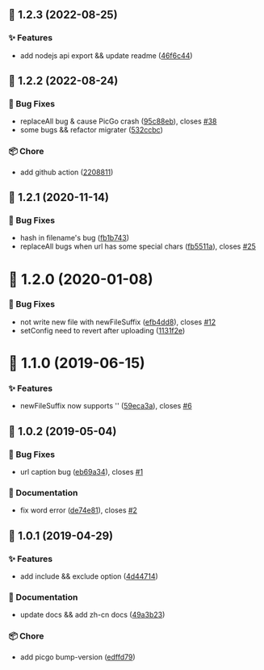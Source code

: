## :tada: 1.2.3 (2022-08-25)


### :sparkles: Features

* add nodejs api export \&\& update readme ([46f6c44](https://github.com/PicGo/picgo-plugin-pic-migrater/commit/46f6c44))



## :tada: 1.2.2 (2022-08-24)


### :bug: Bug Fixes

* replaceAll bug & cause PicGo crash ([95c88eb](https://github.com/PicGo/picgo-plugin-pic-migrater/commit/95c88eb)), closes [#38](https://github.com/PicGo/picgo-plugin-pic-migrater/issues/38)
* some bugs && refactor migrater ([532ccbc](https://github.com/PicGo/picgo-plugin-pic-migrater/commit/532ccbc))


### :package: Chore

* add github action ([2208811](https://github.com/PicGo/picgo-plugin-pic-migrater/commit/2208811))



## :tada: 1.2.1 (2020-11-14)


### :bug: Bug Fixes

* hash in filename's bug ([fb1b743](https://github.com/PicGo/picgo-plugin-pic-migrater/commit/fb1b743))
* replaceAll bugs when url has some special chars ([fb5511a](https://github.com/PicGo/picgo-plugin-pic-migrater/commit/fb5511a)), closes [#25](https://github.com/PicGo/picgo-plugin-pic-migrater/issues/25)



# :tada: 1.2.0 (2020-01-08)


### :bug: Bug Fixes

* not write new file with newFileSuffix ([efb4dd8](https://github.com/PicGo/picgo-plugin-pic-migrater/commit/efb4dd8)), closes [#12](https://github.com/PicGo/picgo-plugin-pic-migrater/issues/12)
* setConfig need to revert after uploading ([1131f2e](https://github.com/PicGo/picgo-plugin-pic-migrater/commit/1131f2e))



# :tada: 1.1.0 (2019-06-15)


### :sparkles: Features

* newFileSuffix now supports '' ([59eca3a](https://github.com/PicGo/picgo-plugin-pic-migrater/commit/59eca3a)), closes [#6](https://github.com/PicGo/picgo-plugin-pic-migrater/issues/6)



## :tada: 1.0.2 (2019-05-04)


### :bug: Bug Fixes

* url caption bug ([eb69a34](https://github.com/PicGo/picgo-plugin-pic-migrater/commit/eb69a34)), closes [#1](https://github.com/PicGo/picgo-plugin-pic-migrater/issues/1)


### :pencil: Documentation

* fix word error ([de74e81](https://github.com/PicGo/picgo-plugin-pic-migrater/commit/de74e81)), closes [#2](https://github.com/PicGo/picgo-plugin-pic-migrater/issues/2)



## :tada: 1.0.1 (2019-04-29)


### :sparkles: Features

* add include && exclude option ([4d44714](https://github.com/PicGo/picgo-plugin-pic-migrater/commit/4d44714))


### :pencil: Documentation

* update docs && add zh-cn docs ([49a3b23](https://github.com/PicGo/picgo-plugin-pic-migrater/commit/49a3b23))


### :package: Chore

* add picgo bump-version ([edffd79](https://github.com/PicGo/picgo-plugin-pic-migrater/commit/edffd79))



